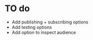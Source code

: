 # TO do
- Add publishing + subscribing options
- Add testing options
- Add option to inspect audience
